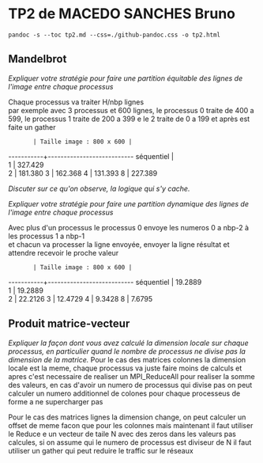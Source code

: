 # TP2 de MACEDO SANCHES Bruno

`pandoc -s --toc tp2.md --css=./github-pandoc.css -o tp2.html`

## Mandelbrot 

*Expliquer votre stratégie pour faire une partition équitable des lignes de l'image entre chaque processus*
       
Chaque processus va traiter H/nbp lignes           
par exemple avec 3 processus et 600 lignes, le processus 0 traite de 400 a 599,
le processus 1 traite de 200 a 399 e le 2 traite de 0 a 199 et après est faite un gather

           | Taille image : 800 x 600 | 
-----------+---------------------------
séquentiel |              
1          |    327.429   
2          |    181.380 
3          |    162.368
4          |    131.393
8          |    227.389


*Discuter sur ce qu'on observe, la logique qui s'y cache.*

*Expliquer votre stratégie pour faire une partition dynamique des lignes de l'image entre chaque processus*

Avec plus d'un processus le processus 0 envoye les numeros 0 a nbp-2 à les processus 1 a nbp-1            
et chacun va processer la ligne envoyée, envoyer la ligne résultat et attendre recevoir 
le proche valeur 

           | Taille image : 800 x 600 | 
-----------+---------------------------
séquentiel | 19.2889  
1          | 19.2889         
2          | 22.2126
3          | 12.4729
4          | 9.3428
8          | 7.6795       



## Produit matrice-vecteur



*Expliquer la façon dont vous avez calculé la dimension locale sur chaque processus, en particulier quand le nombre de processus ne divise pas la dimension de la matrice.*
Pour le cas des matrices colonnes la dimension locale est la meme, chaque processus va juste faire moins de calculs et apres
c'est necessaire de realiser un MPI_ReduceAll pour realiser la somme des valeurs, en cas d'avoir un numero de processus qui divise pas 
on peut calculer un numero additionnel de colones pour chaque processeus de forme a ne supercharger pas 

Pour le cas des matrices lignes la dimension change, on peut calculer un offset de meme facon que pour les colonnes mais maintenant il faut
utiliser le Reduce e un vecteur de taile N avec des zeros dans les valeurs pas calcules, si on assume qui le numero de processus est diviseur de N
il faut utiliser un gather qui peut reduire le traffic sur le réseaux

